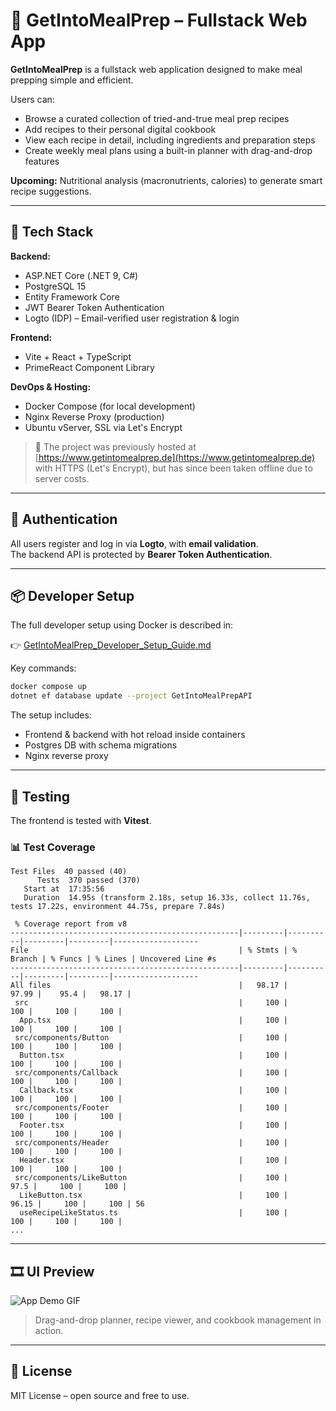# 🥗 GetIntoMealPrep – Fullstack Web App

**GetIntoMealPrep** is a fullstack web application designed to make meal prepping simple and efficient.

Users can:

- Browse a curated collection of tried-and-true meal prep recipes
- Add recipes to their personal digital cookbook
- View each recipe in detail, including ingredients and preparation steps
- Create weekly meal plans using a built-in planner with drag-and-drop features

**Upcoming:** Nutritional analysis (macronutrients, calories) to generate smart recipe suggestions.

---

## 🧰 Tech Stack

**Backend:**

- ASP.NET Core (.NET 9, C#)
- PostgreSQL 15
- Entity Framework Core
- JWT Bearer Token Authentication
- Logto (IDP) – Email-verified user registration & login

**Frontend:**

- Vite + React + TypeScript
- PrimeReact Component Library

**DevOps & Hosting:**

- Docker Compose (for local development)
- Nginx Reverse Proxy (production)
- Ubuntu vServer, SSL via Let's Encrypt

> 🔐 The project was previously hosted at [https://www.getintomealprep.de](https://www.getintomealprep.de) with HTTPS (Let's Encrypt), but has since been taken offline due to server costs.

---

## 🔐 Authentication

All users register and log in via **Logto**, with **email validation**.  
The backend API is protected by **Bearer Token Authentication**.

---

## 📦 Developer Setup

The full developer setup using Docker is described in:

👉 [GetIntoMealPrep_Developer_Setup_Guide.md](./GetIntoMealPrep_Developer_Setup_Guide.md)

Key commands:

```bash
docker compose up
dotnet ef database update --project GetIntoMealPrepAPI
```

The setup includes:

- Frontend & backend with hot reload inside containers
- Postgres DB with schema migrations
- Nginx reverse proxy

---

## 🧪 Testing

The frontend is tested with **Vitest**.

### 📊 Test Coverage

```
Test Files  40 passed (40)
      Tests  370 passed (370)
   Start at  17:35:56
   Duration  14.95s (transform 2.18s, setup 16.33s, collect 11.76s, tests 17.22s, environment 44.75s, prepare 7.84s)

 % Coverage report from v8
---------------------------------------------------|---------|----------|---------|---------|-------------------
File                                               | % Stmts | % Branch | % Funcs | % Lines | Uncovered Line #s
---------------------------------------------------|---------|----------|---------|---------|-------------------
All files                                          |   98.17 |    97.99 |    95.4 |   98.17 |                  
 src                                               |     100 |      100 |     100 |     100 |                  
  App.tsx                                          |     100 |      100 |     100 |     100 |                  
 src/components/Button                             |     100 |      100 |     100 |     100 |                  
  Button.tsx                                       |     100 |      100 |     100 |     100 |                  
 src/components/Callback                           |     100 |      100 |     100 |     100 |                  
  Callback.tsx                                     |     100 |      100 |     100 |     100 |                  
 src/components/Footer                             |     100 |      100 |     100 |     100 |                  
  Footer.tsx                                       |     100 |      100 |     100 |     100 |                  
 src/components/Header                             |     100 |      100 |     100 |     100 |                  
  Header.tsx                                       |     100 |      100 |     100 |     100 |                  
 src/components/LikeButton                         |     100 |     97.5 |     100 |     100 |                  
  LikeButton.tsx                                   |     100 |    96.15 |     100 |     100 | 56               
  useRecipeLikeStatus.ts                           |     100 |      100 |     100 |     100 |                  
...
```

---

## 🎞️ UI Preview

![App Demo GIF](screenshots/app-demo.gif)

> Drag-and-drop planner, recipe viewer, and cookbook management in action.

---

## 📄 License

MIT License – open source and free to use.

